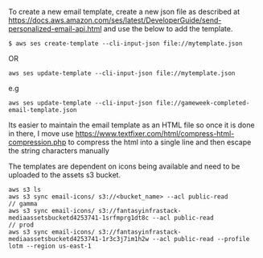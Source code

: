 To create a new email template, create a new json file as described at https://docs.aws.amazon.com/ses/latest/DeveloperGuide/send-personalized-email-api.html and use the below to add the template.

```
$ aws ses create-template --cli-input-json file://mytemplate.json
```

OR

```
aws ses update-template --cli-input-json file://mytemplate.json
```

e.g
```
aws ses update-template --cli-input-json file://gameweek-completed-email-template.json
```

Its easier to maintain the email template as an HTML file so once it is done in there, I move use https://www.textfixer.com/html/compress-html-compression.php to compress the html into a single line and then escape the string characters manually

The templates are dependent on icons being available and need to be uploaded to the assets s3 bucket.

```
aws s3 ls
aws s3 sync email-icons/ s3://<bucket_name> --acl public-read
// gamma 
aws s3 sync email-icons/ s3://fantasyinfrastack-mediaassetsbucketd4253741-1srfmprg1dt8c --acl public-read
// prod
aws s3 sync email-icons/ s3://fantasyinfrastack-mediaassetsbucketd4253741-1r3c3j7im1h2w --acl public-read --profile lotm --region us-east-1
```